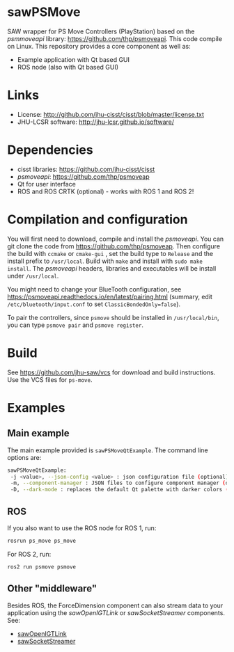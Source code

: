 # sawPSMove

SAW wrapper for PS Move Controllers (PlayStation) based on the
*psmmoveapi* library: https://github.com/thp/psmoveapi. This code
compile on Linux.  This repository provides a core component as well
as:

* Example application with Qt based GUI
* ROS node (also with Qt based GUI)

# Links
 * License: http://github.com/jhu-cisst/cisst/blob/master/license.txt
 * JHU-LCSR software: http://jhu-lcsr.github.io/software/

# Dependencies
 * cisst libraries: https://github.com/jhu-cisst/cisst
 * *psmoveapi*: https://github.com/thp/psmoveap
 * Qt for user interface
 * ROS and ROS CRTK (optional) - works with ROS 1 and ROS 2!

# Compilation and configuration

You will first need to download, compile and install the
*psmoveapi*. You can git clone the code from
https://github.com/thp/psmoveap.  Then configure the build with
`ccmake` or `cmake-gui` , set the build type to `Release` and the
install prefix to `/usr/local`.  Build with `make` and install with
`sudo make install`.  The *psmoveapi* headers, libraries and
executables will be install under `/usr/local`.

You might need to change your BlueTooth configuration, see
https://psmoveapi.readthedocs.io/en/latest/pairing.html (summary, edit
`/etc/bluetooth/input.conf` to set `ClassicBondedOnly=false`).

To pair the controllers, since `psmove` should be installed in
`/usr/local/bin`, you can type `psmove pair` and `psmove register`.

# Build

See https://github.com/jhu-saw/vcs for download and build instructions.  Use the VCS files for `ps-move`.


# Examples

## Main example

The main example provided is `sawPSMoveQtExample`.  The command line options are:
```sh
sawPSMoveQtExample:
 -j <value>, --json-config <value> : json configuration file (optional)
 -m, --component-manager : JSON files to configure component manager (optional)
 -D, --dark-mode : replaces the default Qt palette with darker colors (optional)
```

## ROS

If you also want to use the ROS node for ROS 1, run:
```sh
rosrun ps_move ps_move
```

For ROS 2, run:
```sh
ros2 run psmove psmove
```

## Other "middleware"

Besides ROS, the ForceDimension component can also stream data to your application using the *sawOpenIGTLink* or *sawSocketStreamer* components.  See:
* [sawOpenIGTLink](https://github.com/jhu-saw/sawOpenIGTLink)
* [sawSocketStreamer](https://github.com/jhu-saw/sawSocketStreamer)
